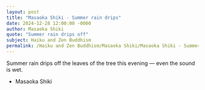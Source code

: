 ```yaml
---
layout: post
title: "Masaoka Shiki - Summer rain drips"
date: 2024-12-28 12:00:00 -0000
author: Masaoka Shiki
quote: "Summer rain drips off"
subject: Haiku and Zen Buddhism
permalink: /Haiku and Zen Buddhism/Masaoka Shiki/Masaoka Shiki - Summer rain drips
---
```


Summer rain drips off
the leaves of the tree
this evening —
even the sound is wet.


- Masaoka Shiki
